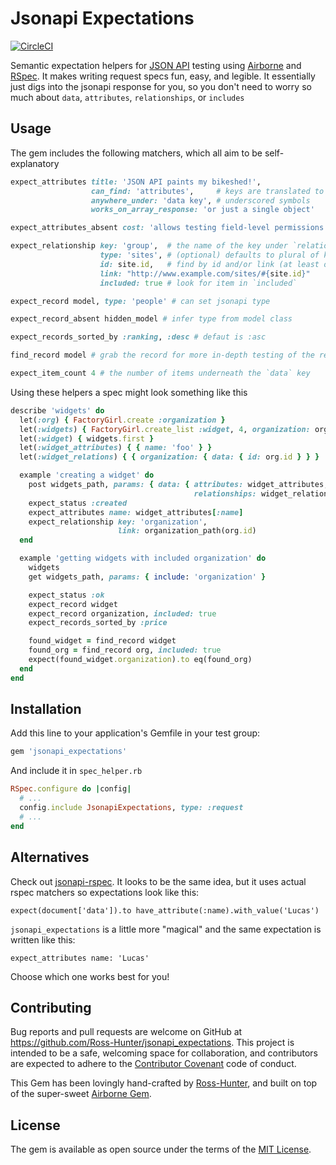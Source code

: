 # Jsonapi Expectations

[![CircleCI](https://circleci.com/gh/Ross-Hunter/jsonapi_expectations/tree/master.svg?style=svg)](https://circleci.com/gh/Ross-Hunter/jsonapi_expectations/tree/master)

Semantic expectation helpers for [JSON API](http://jsonapi.org/) testing using [Airborne](https://github.com/brooklynDev/airborne) and [RSpec](http://rspec.info/). It makes writing request specs fun, easy, and legible. It essentially just digs into the jsonapi response for you, so you don't need to worry so much about `data`, `attributes`, `relationships`, or `includes`

## Usage

The gem includes the following matchers, which all aim to be self-explanatory

``` ruby
expect_attributes title: 'JSON API paints my bikeshed!',
                  can_find: 'attributes',     # keys are translated to
                  anywhere_under: 'data key', # underscored symbols
                  works_on_array_response: 'or just a single object' 

expect_attributes_absent cost: 'allows testing field-level permissions'

expect_relationship key: 'group',  # the name of the key under `relationships`
                    type: 'sites', # (optional) defaults to plural of key
                    id: site.id,   # find by id and/or link (at least one)
                    link: "http://www.example.com/sites/#{site.id}" 
                    included: true # look for item in `included`

expect_record model, type: 'people' # can set jsonapi type

expect_record_absent hidden_model # infer type from model class

expect_records_sorted_by :ranking, :desc # defaut is :asc

find_record model # grab the record for more in-depth testing of the response

expect_item_count 4 # the number of items underneath the `data` key
```


Using these helpers a spec might look something like this

```ruby
describe 'widgets' do
  let(:org) { FactoryGirl.create :organization }
  let(:widgets) { FactoryGirl.create_list :widget, 4, organization: org }
  let(:widget) { widgets.first }
  let(:widget_attributes) { { name: 'foo' } }
  let(:widget_relations) { { organization: { data: { id: org.id } } }

  example 'creating a widget' do
    post widgets_path, params: { data: { attributes: widget_attributes,
                                         relationships: widget_relations } }
    expect_status :created
    expect_attributes name: widget_attributes[:name]
    expect_relationship key: 'organization',
                        link: organization_path(org.id)
  end

  example 'getting widgets with included organization' do
    widgets
    get widgets_path, params: { include: 'organization' }

    expect_status :ok
    expect_record widget
    expect_record organization, included: true
    expect_records_sorted_by :price

    found_widget = find_record widget
    found_org = find_record org, included: true
    expect(found_widget.organization).to eq(found_org)
  end
end
```

## Installation

Add this line to your application's Gemfile in your test group:

```ruby
gem 'jsonapi_expectations'
```

And include it in `spec_helper.rb`

```ruby
RSpec.configure do |config|
  # ...
  config.include JsonapiExpectations, type: :request
  # ...
end
```

## Alternatives

Check out [jsonapi-rspec](https://github.com/jsonapi-rb/jsonapi-rspec). It looks to be the same idea, but it uses actual rspec matchers so expectations look like this:

`expect(document['data']).to have_attribute(:name).with_value('Lucas')`

`jsonapi_expectations` is a little more "magical" and the same expectation is written like this:

`expect_attributes name: 'Lucas'`

Choose which one works best for you!

## Contributing

Bug reports and pull requests are welcome on GitHub at https://github.com/Ross-Hunter/jsonapi_expectations. This project is intended to be a safe, welcoming space for collaboration, and contributors are expected to adhere to the [Contributor Covenant](http://contributor-covenant.org) code of conduct.

This Gem has been lovingly hand-crafted by [Ross-Hunter](http://ross-hunter.com), and built on top of the super-sweet [Airborne Gem](https://github.com/brooklynDev/airborne).

## License

The gem is available as open source under the terms of the [MIT License](http://opensource.org/licenses/MIT).

